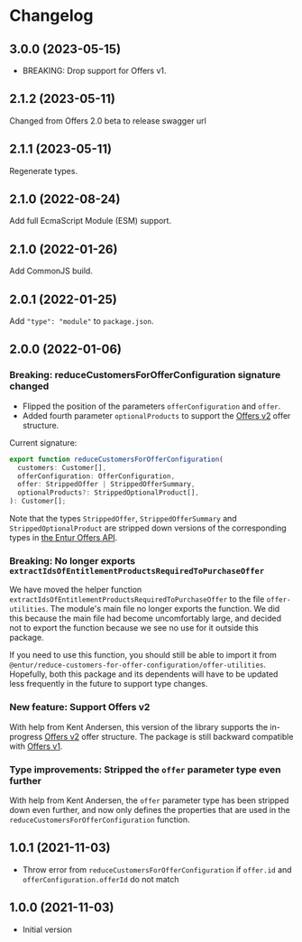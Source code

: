 # Changelog

## 3.0.0 (2023-05-15)

- BREAKING: Drop support for Offers v1.

## 2.1.2 (2023-05-11)

Changed from Offers 2.0 beta to release swagger url

## 2.1.1 (2023-05-11)

Regenerate types.

## 2.1.0 (2022-08-24)

Add full EcmaScript Module (ESM) support.

## 2.1.0 (2022-01-26)

Add CommonJS build.

## 2.0.1 (2022-01-25)

Add `"type": "module"` to `package.json`.

## 2.0.0 (2022-01-06)

### Breaking: reduceCustomersForOfferConfiguration signature changed

- Flipped the position of the parameters `offerConfiguration` and `offer`.
- Added fourth parameter `optionalProducts` to support the
  [Offers v2](https://developer.entur.org/pages-offers-docs-api-v2) offer
  structure.

Current signature:

```typescript
export function reduceCustomersForOfferConfiguration(
  customers: Customer[],
  offerConfiguration: OfferConfiguration,
  offer: StrippedOffer | StrippedOfferSummary,
  optionalProducts?: StrippedOptionalProduct[],
): Customer[];
```

Note that the types `StrippedOffer`, `StrippedOfferSummary` and
`StrippedOptionalProduct` are stripped down versions of the corresponding types
in [the Entur Offers API](https://developer.entur.org/pages-offers-docs-intro).

### Breaking: No longer exports `extractIdsOfEntitlementProductsRequiredToPurchaseOffer`

We have moved the helper function
`extractIdsOfEntitlementProductsRequiredToPurchaseOffer` to the file
`offer-utilities`. The module's main file no longer exports the function. We did
this because the main file had become uncomfortably large, and decided not to
export the function because we see no use for it outside this package.

If you need to use this function, you should still be able to import it from
`@entur/reduce-customers-for-offer-configuration/offer-utilities`. Hopefully,
both this package and its dependents will have to be updated less frequently in
the future to support type changes.

### New feature: Support Offers v2

With help from Kent Andersen, this version of the library supports the
in-progress [Offers v2](https://developer.entur.org/pages-offers-docs-api-v2)
offer structure. The package is still backward compatible with
[Offers v1](https://developer.entur.org/pages-offers-docs-api).

### Type improvements: Stripped the `offer` parameter type even further

With help from Kent Andersen, the `offer` parameter type has been stripped down
even further, and now only defines the properties that are used in the
`reduceCustomersForOfferConfiguration` function.

## 1.0.1 (2021-11-03)

- Throw error from `reduceCustomersForOfferConfiguration` if `offer.id` and
  `offerConfiguration.offerId` do not match

## 1.0.0 (2021-11-03)

- Initial version
